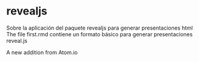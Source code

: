 # revealjs
Sobre la aplicación del paquete revealjs para generar presentaciones html
The file first.rmd contiene un formato básico para generar presentaciones reveal.js

A new addition from Atom.io
